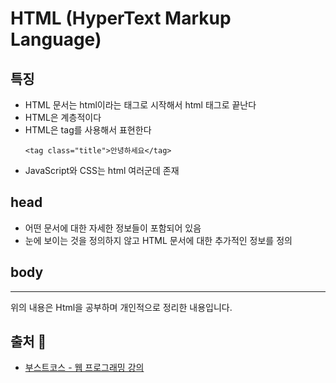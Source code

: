# HTML (HyperText Markup Language)

## 특징
- HTML 문서는 html이라는 태그로 시작해서 html 태그로 끝난다
- HTML은 계층적이다
- HTML은 tag를 사용해서 표현한다
  ```
  <tag class="title">안녕하세요</tag>
  ```
- JavaScript와 CSS는 html 여러군데 존재

## head
- 어떤 문서에 대한 자세한 정보들이 포함되어 있음
- 눈에 보이는 것을 정의하지 않고 HTML 문서에 대한 추가적인 정보를 정의

## body
- - -
위의 내용은 Html을 공부하며 개인적으로 정리한 내용입니다.
## 출처 📝
- [부스트코스 - 웹 프로그래밍 강의](https://www.boostcourse.org/web316/lecture/16661?isDesc=false)